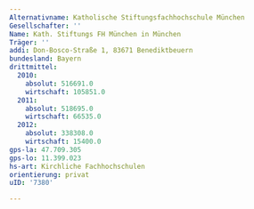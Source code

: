 ```yaml
---
Alternativname: Katholische Stiftungsfachhochschule München
Gesellschafter: ''
Name: Kath. Stiftungs FH München in München
Träger: ''
addi: Don-Bosco-Straße 1, 83671 Benediktbeuern
bundesland: Bayern
drittmittel:
  2010:
    absolut: 516691.0
    wirtschaft: 105851.0
  2011:
    absolut: 518695.0
    wirtschaft: 66535.0
  2012:
    absolut: 338308.0
    wirtschaft: 15400.0
gps-la: 47.709.305
gps-lo: 11.399.023
hs-art: Kirchliche Fachhochschulen
orientierung: privat
uID: '7380'

---
```


